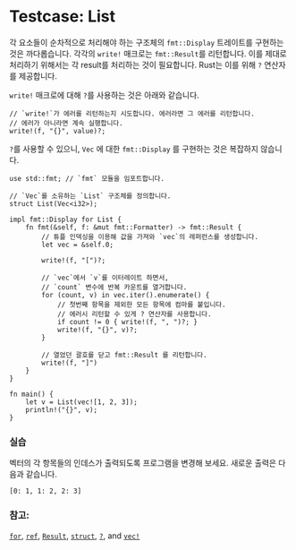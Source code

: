 # Testcase: List

각 요소들이 순차적으로 처리해야 하는 구조체의 `fmt::Display` 트레이트를 구현하는 것은 까다롭습니다.
각각의 `write!` 매크로는 `fmt::Result`를 리턴합니다.
이를 제대로 처리하기 위해서는 각 result를 처리하는 것이 필요합니다.
Rust는 이를 위해 `?` 연산자를 제공합니다.

`write!` 매크로에 대해 `?`를 사용하는 것은 아래와 같습니다.

```rust,ignore
// `write!`가 에러를 리턴하는지 시도합니다. 에러라면 그 에러를 리턴합니다.
// 에러가 아니라면 계속 실행합니다.
write!(f, "{}", value)?;
```

`?`를 사용할 수 있으니, `Vec` 에 대한 `fmt::Display` 를 구현하는 것은 복잡하지 않습니다.

```rust,editable
use std::fmt; // `fmt` 모듈을 임포트합니다.

// `Vec`를 소유하는 `List` 구조체를 정의합니다.
struct List(Vec<i32>);

impl fmt::Display for List {
    fn fmt(&self, f: &mut fmt::Formatter) -> fmt::Result {        
        // 튜플 인덱싱을 이용해 값을 가져와 `vec`의 레퍼런스를 생성합니다.
        let vec = &self.0;

        write!(f, "[")?;

        // `vec`에서 `v`를 이터레이트 하면서, 
        // `count` 변수에 반복 카운트를 열거합니다.
        for (count, v) in vec.iter().enumerate() {
            // 첫번째 항목을 제외한 모든 항목에 컴마를 붙입니다.            
            // 에러시 리턴할 수 있게 ? 연산자를 사용합니다.
            if count != 0 { write!(f, ", ")?; }
            write!(f, "{}", v)?;
        }
        
        // 열었던 괄호를 닫고 fmt::Result 를 리턴합니다.
        write!(f, "]")
    }
}

fn main() {
    let v = List(vec![1, 2, 3]);
    println!("{}", v);
}
```

### 실습

벡터의 각 항목들의 인데스가 출력되도록 프로그램을 변경해 보세요. 새로운 출력은 다음과 같습니다.

```rust,ignore
[0: 1, 1: 2, 2: 3]
```

### 참고:

[`for`][for], [`ref`][ref], [`Result`][result], [`struct`][struct],
[`?`][q_mark], and [`vec!`][vec]

[for]: ../../../flow_control/for.md
[result]: ../../../std/result.md
[ref]: ../../../scope/borrow/ref.md
[struct]: ../../../custom_types/structs.md
[q_mark]: ../../../std/result/question_mark.md
[vec]: ../../../std/vec.md
